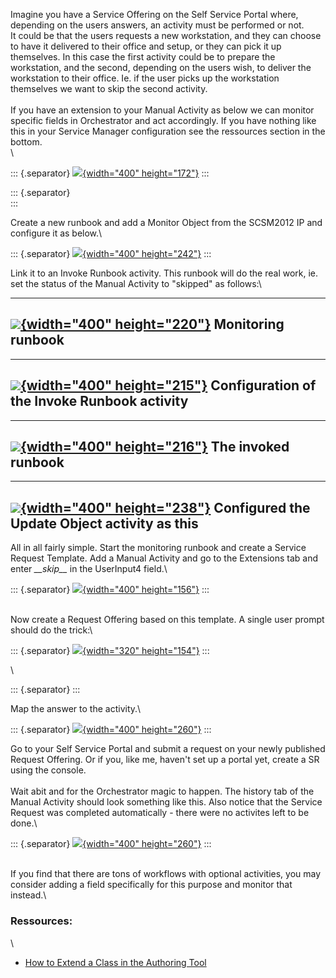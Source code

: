 Imagine you have a Service Offering on the Self Service Portal where,
depending on the users answers, an activity must be performed or not.\
It could be that the users requests a new workstation, and they can
choose to have it delivered to their office and setup, or they can pick
it up themselves. In this case the first activity could be to prepare
the workstation, and the second, depending on the users wish, to deliver
the workstation to their office. Ie. if the user picks up the
workstation themselves we want to skip the second activity.\
\
If you have an extension to your Manual Activity as below we can monitor
specific fields in Orchestrator and act accordingly. If you have nothing
like this in your Service Manager configuration see the ressources
section in the bottom.\
\

::: {.separator}
[![](//4.bp.blogspot.com/-gFfxwPy79-o/Unkh2kwnu_I/AAAAAAAACvk/jB7wH-rufOc/s400/1.png){width="400"
height="172"}](//4.bp.blogspot.com/-gFfxwPy79-o/Unkh2kwnu_I/AAAAAAAACvk/jB7wH-rufOc/s1600/1.png)
:::

::: {.separator}
\
:::

Create a new runbook and add a Monitor Object from the SCSM2012 IP and
configure it as below.\

::: {.separator}
[![](//1.bp.blogspot.com/-E8POeLaldbA/UnkjtS8CjgI/AAAAAAAACvs/6Yf-ThxI7ZI/s400/2.png){width="400"
height="242"}](//1.bp.blogspot.com/-E8POeLaldbA/UnkjtS8CjgI/AAAAAAAACvs/6Yf-ThxI7ZI/s1600/2.png)
:::

Link it to an Invoke Runbook activity. This runbook will do the real
work, ie. set the status of the Manual Activity to \"skipped\" as
follows:\

  ----------------------------------------------------------------------------------------------------------------------------------------------------------------------------------------------------
  [![](//3.bp.blogspot.com/-7kt80LNNXTY/Unkkskh7YdI/AAAAAAAACv4/_cc2uxYSiKU/s400/3.png){width="400" height="220"}](//3.bp.blogspot.com/-7kt80LNNXTY/Unkkskh7YdI/AAAAAAAACv4/_cc2uxYSiKU/s1600/3.png)
  Monitoring runbook
  ----------------------------------------------------------------------------------------------------------------------------------------------------------------------------------------------------

  ----------------------------------------------------------------------------------------------------------------------------------------------------------------------------------------------------
  [![](//1.bp.blogspot.com/-v8gkJ0MCNnk/Unkksl5bqwI/AAAAAAAACwU/7ZfvkBaTC00/s400/4.png){width="400" height="215"}](//1.bp.blogspot.com/-v8gkJ0MCNnk/Unkksl5bqwI/AAAAAAAACwU/7ZfvkBaTC00/s1600/4.png)
  Configuration of the Invoke Runbook activity
  ----------------------------------------------------------------------------------------------------------------------------------------------------------------------------------------------------

  ----------------------------------------------------------------------------------------------------------------------------------------------------------------------------------------------------
  [![](//1.bp.blogspot.com/-Obw95N9BIDc/UnkkskRE1hI/AAAAAAAACwI/pEMap4oQjvk/s400/5.png){width="400" height="216"}](//1.bp.blogspot.com/-Obw95N9BIDc/UnkkskRE1hI/AAAAAAAACwI/pEMap4oQjvk/s1600/5.png)
  The invoked runbook
  ----------------------------------------------------------------------------------------------------------------------------------------------------------------------------------------------------

  ----------------------------------------------------------------------------------------------------------------------------------------------------------------------------------------------------
  [![](//3.bp.blogspot.com/-y3fkwNzmzcs/UnkljirHH0I/AAAAAAAACwc/ekvQFgbJ2z0/s400/6.png){width="400" height="238"}](//3.bp.blogspot.com/-y3fkwNzmzcs/UnkljirHH0I/AAAAAAAACwc/ekvQFgbJ2z0/s1600/6.png)
  Configured the Update Object activity as this
  ----------------------------------------------------------------------------------------------------------------------------------------------------------------------------------------------------

All in all fairly simple. Start the monitoring runbook and create a
Service Request Template. Add a Manual Activity and go to the Extensions
tab and enter *\_\_skip\_\_* in the UserInput4 field.\

::: {.separator}
[![](//3.bp.blogspot.com/-0tG-xUxuF9A/UnknC3Z6ZsI/AAAAAAAACwk/0Btnkx4jn2A/s400/7.png){width="400"
height="156"}](//3.bp.blogspot.com/-0tG-xUxuF9A/UnknC3Z6ZsI/AAAAAAAACwk/0Btnkx4jn2A/s1600/7.png)
:::

\
Now create a Request Offering based on this template. A single user
prompt should do the trick:\

::: {.separator}
[![](//2.bp.blogspot.com/-XbWOZDyFzBc/Unko76XR3NI/AAAAAAAACxA/je8rSPGCEZY/s320/8.png){width="320"
height="154"}](//2.bp.blogspot.com/-XbWOZDyFzBc/Unko76XR3NI/AAAAAAAACxA/je8rSPGCEZY/s1600/8.png)
:::

\

::: {.separator}
:::

Map the answer to the activity.\

::: {.separator}
[![](//1.bp.blogspot.com/-ZFcictfHCak/UnkoIvxWxoI/AAAAAAAACw0/KnRNN71drWE/s400/9.png){width="400"
height="260"}](//1.bp.blogspot.com/-ZFcictfHCak/UnkoIvxWxoI/AAAAAAAACw0/KnRNN71drWE/s1600/9.png)
:::

Go to your Self Service Portal and submit a request on your newly
published Request Offering. Or if you, like me, haven\'t set up a portal
yet, create a SR using the console.\
\
Wait abit and for the Orchestrator magic to happen. The history tab of
the Manual Activity should look something like this. Also notice that
the Service Request was completed automatically - there were no
activites left to be done.\

::: {.separator}
[![](//1.bp.blogspot.com/-K68J6LTyTWk/UnkqJ5vsq3I/AAAAAAAACxM/4v8T4lJr_3Y/s400/10.png){width="400"
height="260"}](//1.bp.blogspot.com/-K68J6LTyTWk/UnkqJ5vsq3I/AAAAAAAACxM/4v8T4lJr_3Y/s1600/10.png)
:::

\
If you find that there are tons of workflows with optional activities,
you may consider adding a field specifically for this purpose and
monitor that instead.\

### Ressources:

\

-   [How to Extend a Class in the Authoring
    Tool](http://technet.microsoft.com/en-us/library/hh495653.aspx)

<div>

</div>

